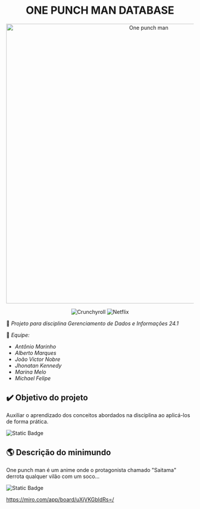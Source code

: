 <h1 align="center"> ONE PUNCH MAN DATABASE </h1>

<p align="center">
  <img src="https://static.wikia.nocookie.net/onepunchman/images/d/d1/One_Punch_Man_Hero_Encyclopedia.png/revision/latest?cb=20191021070203" alt="One punch man" height="750">
</p>

<p align="center">
  <img alt= Crunchyroll src="https://img.shields.io/badge/Crunchyroll-F47521?style=for-the-badge&logo=crunchyroll&logoColor=white">
  <img alt="Netflix" src="https://img.shields.io/badge/Netflix-E50914?style=for-the-badge&logo=netflix&logoColor=white">
</p>

👊 *Projeto para disciplina Gerenciamento de Dados e Informações 24.1*

🦸 *Equipe:*

- *Antônio Marinho*
- *Alberto Marques*
- *João Victor Nobre*
- *Jhonatan Kennedy*
- *Marina Melo*
- *Michael Felipe*

## ✔️ Objetivo do projeto
Auxiliar o aprendizado dos conceitos abordados na disciplina ao aplicá-los de forma prática.

![Static Badge](https://img.shields.io/badge/Status%20-%20In%C3%ADcio%20-%20red)

## 🌎 Descrição do minimundo
One punch man é um anime onde o protagonista chamado "Saitama" derrota qualquer vilão com um soco...

![Static Badge](https://img.shields.io/badge/Miro%20-%20yellow?logo=miro&logoColor=black)

https://miro.com/app/board/uXjVKGbldRs=/
